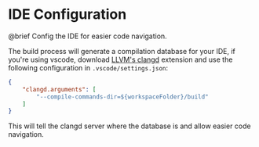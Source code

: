 # IDE Configuration
 @brief Config the IDE for easier code navigation.

The build process will generate a compilation database for your IDE, if you're using vscode, 
download [LLVM's clangd](https://clangd.llvm.org/) extension and use the following configuration in `.vscode/settings.json`:

```json
{
    "clangd.arguments": [
        "--compile-commands-dir=${workspaceFolder}/build"
    ]
}
```

This will tell the clangd server where the database is and allow easier code navigation.